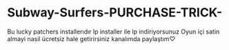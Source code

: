 # Subway-Surfers-PURCHASE-TRICK-
Bu lucky patchers installerıdır lp installer ile lp indiriyorsunuz 
Oyun içi satin almayi nasil ücretsiz hale getirirsiniz kanalımda paylaştım♡
